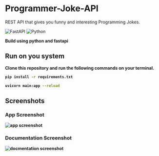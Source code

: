 # Programmer-Joke-API

REST API that gives you funny and interesting Programming Jokes.

![FastAPI](https://img.shields.io/badge/FastAPI-005571?style=for-the-badge&logo=fastapi)
![Python](https://img.shields.io/badge/python-3670A0?style=for-the-badge&logo=python&logoColor=ffdd54)

<p><strong>Build using python and fastapi<strong></p>

## Run on you system

Clone this repository and run the following commands on your terminal.

```bash
pip install -r requirements.txt
```
```bash
uvicorn main:app --reload
```

## Screenshots

### App Screenshot
![app screenshot](https://raw.githubusercontent.com/Aadityansha/Programmer-Joker-API/main/screenshot-1.png)

### Documentation Screenshot
![docmentation screenshot](https://raw.githubusercontent.com/Aadityansha/Programmer-Joker-API/main/screenshot-2.png)
